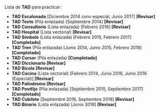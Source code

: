 Lista de **TAD** para practicar:
- **TAD Escalonada** [Diciembre 2014 conv especial, Junio 2017] **[Revisar]**
- **TAD Texto** (Pila enlazada) [Septiembre 2014] **[Revisar]**
- **TAD Consultorio** (Lista enlazada) [Febrero 2016] **[Revisar]**
- **TAD Hospital** (Lista vectorial) **[Revisar]**
- **TAD Símbolo** (Lista enlazada) [Febrero 2015, Febrero 2017] **[Completado]**
- **TAD Tren** (Pila enlazada) [Junio 2014, Junio 2015, Febrero 2018] **[Completado]**
- **TAD Cursor** (Pila enlazada) **[Completado]**
- **TAD Diccionario** **[Revisar]**
- **TAD Bicola** **[Revisar]**
- **TAD Cocina** (Lista vectorial) [Febrero 2014, Junio 2016, Junio 2018 (Especial)] **[Revisar]**
- **TAD Palíndromo** **[Revisar]**
- **TAD Postfijo** (Pila enlazada) [Septiembre 2015, Septiembre 2017] **[Completado]**
- **TAD Cubilete** [Septiembre 2016, Septiembre 2018] **[Revisar]**
- **TAD Binario** (Lista enlazada) [Junio 2018] **[Revisar]**
